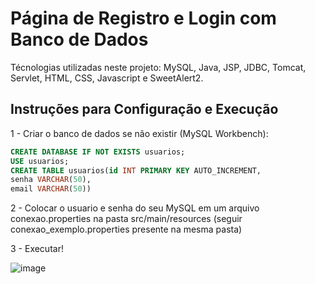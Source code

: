 # Página de Registro e Login com Banco de Dados

Técnologias utilizadas neste projeto: MySQL, Java, JSP, JDBC, Tomcat, Servlet, HTML, CSS, Javascript e SweetAlert2.

## Instruções para Configuração e Execução

 1 - Criar o banco de dados se não existir (MySQL Workbench):

```sql
CREATE DATABASE IF NOT EXISTS usuarios;
USE usuarios;
CREATE TABLE usuarios(id INT PRIMARY KEY AUTO_INCREMENT,
senha VARCHAR(50),
email VARCHAR(50))
```

2 - Colocar o usuario e senha do seu MySQL em um arquivo conexao.properties na pasta src/main/resources (seguir conexao_exemplo.properties presente na mesma pasta)

3 - Executar!

![image](https://github.com/user-attachments/assets/2381e81b-a2a5-4d83-986e-6449aa33b4d5)
